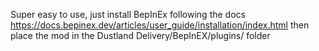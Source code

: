 Super easy to use, just install BepInEx following the docs https://docs.bepinex.dev/articles/user_guide/installation/index.html
then place the mod in the Dustland Delivery/BepInEX/plugins/ folder
